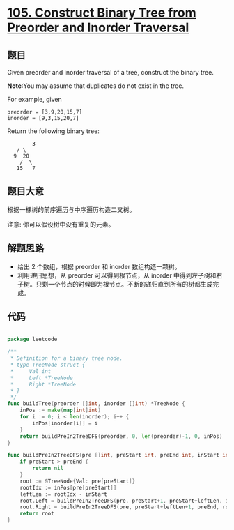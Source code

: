 # [105. Construct Binary Tree from Preorder and Inorder Traversal](https://leetcode.com/problems/construct-binary-tree-from-preorder-and-inorder-traversal/)


## 题目

Given preorder and inorder traversal of a tree, construct the binary tree.

**Note**:You may assume that duplicates do not exist in the tree.

For example, given

    preorder = [3,9,20,15,7]
    inorder = [9,3,15,20,7]

Return the following binary tree:

    		3
       / \
      9  20
        /  \
       15   7



## 题目大意

根据一棵树的前序遍历与中序遍历构造二叉树。

注意:
你可以假设树中没有重复的元素。


## 解题思路

- 给出 2 个数组，根据 preorder 和 inorder 数组构造一颗树。
- 利用递归思想，从 preorder 可以得到根节点，从 inorder 中得到左子树和右子树。只剩一个节点的时候即为根节点。不断的递归直到所有的树都生成完成。


## 代码

```go

package leetcode

/**
 * Definition for a binary tree node.
 * type TreeNode struct {
 *     Val int
 *     Left *TreeNode
 *     Right *TreeNode
 * }
 */
func buildTree(preorder []int, inorder []int) *TreeNode {
	inPos := make(map[int]int)
	for i := 0; i < len(inorder); i++ {
		inPos[inorder[i]] = i
	}
	return buildPreIn2TreeDFS(preorder, 0, len(preorder)-1, 0, inPos)
}

func buildPreIn2TreeDFS(pre []int, preStart int, preEnd int, inStart int, inPos map[int]int) *TreeNode {
	if preStart > preEnd {
		return nil
	}
	root := &TreeNode{Val: pre[preStart]}
	rootIdx := inPos[pre[preStart]]
	leftLen := rootIdx - inStart
	root.Left = buildPreIn2TreeDFS(pre, preStart+1, preStart+leftLen, inStart, inPos)
	root.Right = buildPreIn2TreeDFS(pre, preStart+leftLen+1, preEnd, rootIdx+1, inPos)
	return root
}

```